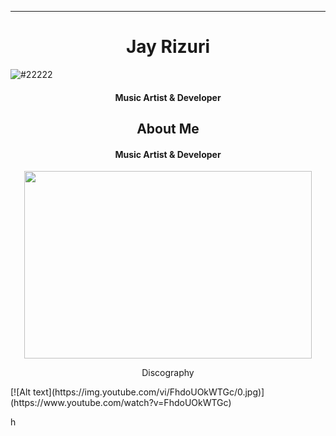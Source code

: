
****

## <h1 align="center">Jay Rizuri</h1>

![#22222](https://via.placeholder.com/15/22222/000000?text=+)
<h4 align="center">Music Artist & Developer</h4>

### <h2 align="center">About Me</h2>

<h4 align="center">Music Artist & Developer</h4>

<p align="center">
  <img width="460" height="300" src="https://github-readme-stats.vercel.app/api?username=JayRizuri&show_icons=true&theme=nord">
<p align="center"> Discography</p>
[![Alt text](https://img.youtube.com/vi/FhdoUOkWTGc/0.jpg)](https://www.youtube.com/watch?v=FhdoUOkWTGc)

h
